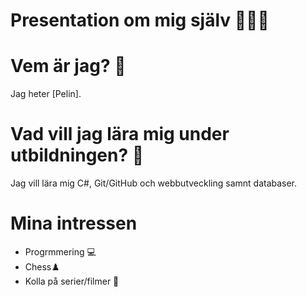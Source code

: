 # Presentation om mig själv 👩🏽‍💻

# Vem är jag? 🤔
Jag heter [Pelin].

# Vad vill jag lära mig under utbildningen? 🔎
Jag vill lära mig C#, Git/GitHub och webbutveckling samnt databaser.

# Mina intressen 
- Progrmmering 💻
- Chess♟️
- Kolla på serier/filmer 🍿
